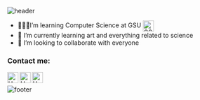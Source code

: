 ![header](https://capsule-render.vercel.app/api?type=wave&color=gradient&height=300&section=header&text=Huy%20Truong&fontSize=80)

- 👩🏻‍💻I’m learning Computer Science at GSU <img align="center" alt="GSU" width="25px" src="https://cdn.discordapp.com/attachments/648862760540569603/837392741330714624/LogoCircle3spot_rgb3.png" />
- 📡  I’m currently learning art and everything related to science 
- 💞️ I’m looking to collaborate with everyone

### Contact me:

[<img align="left" alt="Huy Truong | Facebook" width="25px" src="https://cdn.discordapp.com/attachments/786940754147672084/837399326799298610/Facebook.png" />][facebook]
[<img align="left" alt="Huy Truong | Instagram" width="25px" src="https://cdn.discordapp.com/attachments/786940754147672084/837399331979919360/Insta.png" />][instagram]
[<img align="left" alt="Huy Truong | Linkedin" width="25px" src="https://cdn.discordapp.com/attachments/786940754147672084/837399325566304276/Linkedln.png" />][linkedin]
<br />

<!---
huygiatrng/huygiatrng is a ✨ special ✨ repository because its `README.md` (this file) appears on your GitHub profile.
You can click the Preview link to take a look at your changes.
--->

[facebook]: https://www.facebook.com/zwtrng.vn2711/
[instagram]: https://www.instagram.com/huytrng.d0n3/
[linkedin]: https://www.linkedin.com/in/huy-truong-10b4aa199/

![footer](https://capsule-render.vercel.app/api?type=wave&color=gradient&height=300&section=footer&text=ZaWee&fontSize=80)
